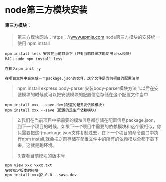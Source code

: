 # node第三方模块安装
#### 第三方模块：
> 第三方模块网站：https：//www.npmjs.com  node第三方模块的安装统一使用 npm install
```
npm install less 安装在当前目录下（只有当前目录才能使用less模块）
MAC：sudo npm install less

在输入npm init -y

在项目文件中会生成一个package.json的文件，这个文件是当前项目的配置清单
```
>npm install express body-parser 安装body-parser模块方法
>1.以后在安装模块的时候就可以把安装模块的配置信息存储在这个配置文件当中
```
npm install xxx --save-dev(配置的是开发依赖模块)
npm install xxx --save（配置的是生产依赖模块）
```
>2.我们在当前项目中把需要的模块信息都存储在配置信息package.json，到下一个项目的时候，如果下一个项目中需要的依赖模块和这个很相似，你只需要把这个package.json文件复制过去，在下一个项目的命令窗口中执行npm install,就会把之前存储在配置文件中的所有的依赖模块全都下载下来，这就是跑环境。
>
>3.查看当前模块的版本号
```
npm view xxx >xxx.txt
安装指定版本的模块
npm install xxx@2.0.0 --sava-dev
```